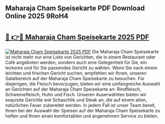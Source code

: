 ## Maharaja Cham Speisekarte PDF Download Online 2025 9RoH4

# <h2><a href="http://gc5gdja.nevu.top/?p=Maharaja+Cham+Speisekarte">🔗 👉🔴 Maharaja Cham Speisekarte 2025 PDF</a></h2>

[![Maharaja Cham Speisekarte 2025 PDF](https://i.imgur.com/dBaPXMq.png)](http://gc5gdja.nevu.top/?p=Maharaja+Cham+Speisekarte)
Die Maharaja Cham Speisekarte ist nicht mehr nur eine Liste von Gerichten, die in einem Restaurant oder Café angeboten werden, sondern auch eine Gelegenheit für Sie, ein leckeres und für Sie passendes Gericht zu wählen. Wenn Sie nach einem leichten und frischen Gericht suchen, empfehlen wir Ihnen, unseren Salatbereich auf der Maharaja Cham Speisekarte zu besuchen. Für diejenigen, die Fleisch bevorzugen, bieten wir eine umfangreiche Auswahl an Gerichten auf der Maharaja Cham Speisekarte an: Rindfleisch, Schweinefleisch, Huhn und Fisch. Unseren Auserwählten bieten wir exquisite Gerichte wie Schaschlik und Steak an, die auf einem alten, natürlichen Feuer zubereitet werden. In jedem Fall ist unser Team bereit, Ihnen bei der Auswahl der Speisen auf der Maharaja Cham Speisekarte zu helfen und Ihnen einen komfortablen und angenehmen Service zu bieten.

